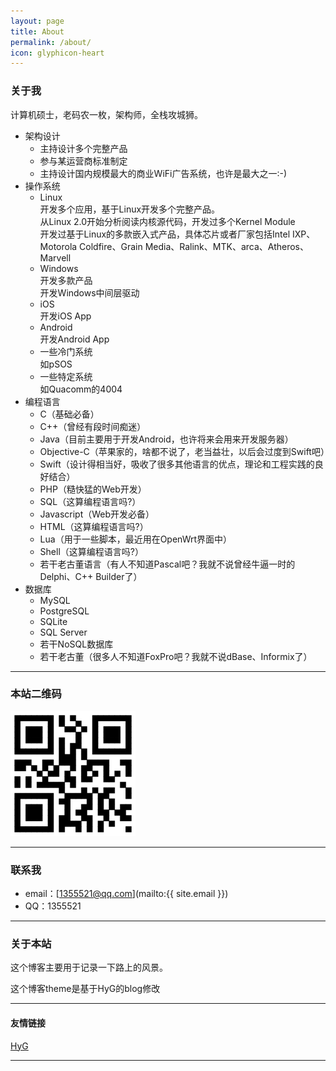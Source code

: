 ```yaml
---
layout: page
title: About
permalink: /about/
icon: glyphicon-heart
---
```


### 关于我

计算机硕士，老码农一枚，架构师，全栈攻城狮。

* 架构设计
  * 主持设计多个完整产品
  * 参与某运营商标准制定
  * 主持设计国内规模最大的商业WiFi广告系统，也许是最大之一:-)
* 操作系统
  * Linux   
    开发多个应用，基于Linux开发多个完整产品。  
    从Linux 2.0开始分析阅读内核源代码，开发过多个Kernel Module  
    开发过基于Linux的多款嵌入式产品，具体芯片或者厂家包括Intel IXP、Motorola Coldfire、Grain Media、Ralink、MTK、arca、Atheros、Marvell
  * Windows  
    开发多款产品    
    开发Windows中间层驱动    
  * iOS  
    开发iOS App    
  * Android   
    开发Android App
  * 一些冷门系统  
    如pSOS
  * 一些特定系统  
    如Quacomm的4004    
* 编程语言
  * C（基础必备）
  * C++（曾经有段时间痴迷）
  * Java（目前主要用于开发Android，也许将来会用来开发服务器）
  * Objective-C（苹果家的，啥都不说了，老当益壮，以后会过度到Swift吧）
  * Swift（设计得相当好，吸收了很多其他语言的优点，理论和工程实践的良好结合）
  * PHP（糙快猛的Web开发）
  * SQL（这算编程语言吗?）
  * Javascript（Web开发必备）
  * HTML（这算编程语言吗?）
  * Lua（用于一些脚本，最近用在OpenWrt界面中）
  * Shell（这算编程语言吗?）
  * 若干老古董语言（有人不知道Pascal吧？我就不说曾经牛逼一时的Delphi、C++ Builder了）
* 数据库
  * MySQL
  * PostgreSQL
  * SQLite
  * SQL Server
  * 若干NoSQL数据库
  * 若干老古董（很多人不知道FoxPro吧？我就不说dBase、Informix了）

---

### 本站二维码
 <img src="/images/qrcode.png" width = "200" height = "200" alt="二维码"/>

---

### 联系我

* email：[1355521@qq.com](mailto:{{ site.email }})
* QQ：1355521

---

### 关于本站   

这个博客主要用于记录一下路上的风景。

这个博客theme是基于HyG的blog修改

---

#### 友情链接

[HyG](http://gaohaoyang.github.io/) 

---

